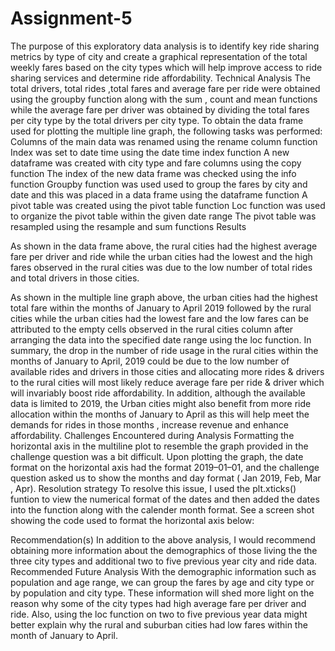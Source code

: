 # Assignment-5

The purpose of this exploratory data analysis is to identify key ride sharing metrics by type of city and create a graphical representation of the total weekly fares based on the city types which will help improve access to ride sharing services and determine ride affordability.
Technical Analysis
The total drivers, total rides ,total fares and average fare per ride were obtained using the groupby function along with the sum , count and mean functions while the average fare per driver was obtained by dividing the total fares per city type by the total drivers per city type. To obtain the data frame used for plotting the multiple line graph, the following tasks was performed:
Columns of the main data was renamed using the rename column function
Index was set to date time using the date time index function
A new dataframe was created with city type and fare columns using the copy function
The index of the new data frame was checked using the info function
Groupby function was used used to group the fares by city and date and this was placed in a data frame using the dataframe function
A pivot table was created using the pivot table function
Loc function was used to organize the pivot table within the given date range
The pivot table was resampled using the resample and sum functions
Results

As shown in the data frame above, the rural cities had the highest average fare per driver and ride while the urban cities had the lowest and the high fares observed in the rural cities was due to the low number of total rides and total drivers in those cities.

As shown in the multiple line graph above, the urban cities had the highest total fare within the months of January to April 2019 followed by the rural cities while the urban cities had the lowest fare and the low fares can be attributed to the empty cells observed in the rural cities column after arranging the data into the specified date range using the loc function. In summary, the drop in the number of ride usage in the rural cities within the months of January to April, 2019 could be due to the low number of available rides and drivers in those cities and allocating more rides & drivers to the rural cities will most likely reduce average fare per ride & driver which will invariably boost ride affordability. In addition, although the available data is limited to 2019, the Urban cities might also benefit from more ride allocation within the months of January to April as this will help meet the demands for rides in those months , increase revenue and enhance affordability.
Challenges Encountered during Analysis
Formatting the horizontal axis in the multiline plot to resemble the graph provided in the challenge question was a bit difficult. Upon plotting the graph, the date format on the horizontal axis had the format 2019–01–01, and the challenge question asked us to show the months and day format ( Jan 2019, Feb, Mar , Apr).
Resolution strategy
To resolve this issue, I used the plt.xticks() funtion to view the numerical format of the dates and then added the dates into the function along with the calender month format. See a screen shot showing the code used to format the horizontal axis below:

Recommendation(s)
In addition to the above analysis, I would recommend obtaining more information about the demographics of those living the the three city types and additional two to five previous year city and ride data.
Recommended Future Analysis
With the demographic information such as population and age range, we can group the fares by age and city type or by population and city type. These information will shed more light on the reason why some of the city types had high average fare per driver and ride. Also, using the loc function on two to five previous year data might better explain why the rural and suburban cities had low fares within the month of January to April.
